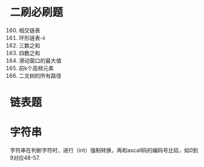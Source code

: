 # 二刷必刷题
160. 相交链表
142. 环形链表-ii
15. 三数之和
18. 四数之和
239. 滑动窗口的最大值
347. 前k个高频元素
257. 二叉树的所有路径
# 链表题
# 字符串
字符串在判断字符时，进行（int）强制转换，再和ascall码的编码号比较，如0到9对应48-57.
